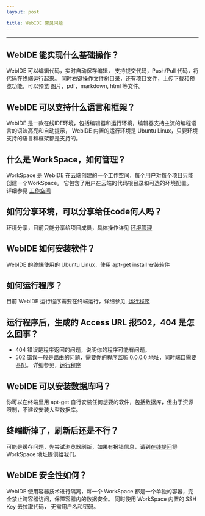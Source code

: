 ```yaml
---
layout: post

title: WebIDE 常见问题
---
```


---

## WebIDE 能实现什么基础操作？

WebIDE 可以编辑代码，实时自动保存编辑， 支持提交代码，Push/Pull 代码，将代码在终端运行起来。
同时右键操作文件树目录，还有项目文件，上传下载和预览功能，可以预览 图片，pdf，markdown, html 等文件。

## WebIDE 可以支持什么语言和框架？

WebIDE 是一款在线IDE环境，包括编辑器和运行环境，编辑器支持主流的编程语言的语法高亮和自动提示， WebIDE 内置的运行环境是 Ubuntu Linux，只要环境支持的语言和框架都是支持的。

## 什么是 WorkSpace，如何管理？ 

WorkSpace 是 WebIDE 在云端创建的一个工作空间，每个用户对每个项目只能创建一个WorkSpace。
它包含了用户在云端的代码根目录和可选的环境配置。 详细参见 [工作空间](/help/doc/webide/workspace.html)

## 如何分享环境，可以分享给任code何人吗？

环境分享，目前只能分享给项目成员，具体操作详见 [环境管理](/help/doc/webide/environment.html)

## WebIDE 如何安装软件？

WebIDE 的终端使用的 Ubuntu Linux，使用 apt-get install 安装软件

## 如何运行程序？

目前 WebIDE 运行程序需要在终端运行，详细参见, [运行程序](/help/doc/webide/execution.html)

## 运行程序后，生成的 Access URL 报502，404 是怎么回事？

 - 404 错误是程序返回的问题，说明你的程序可能有问题。
 - 502 错误一般是路由的问题，需要你的程序监听 0.0.0.0 地址，同时端口需要匹配。 
    详细参见，[运行程序](/help/doc/webide/execution.html)
 
## WebIDE 可以安装数据库吗？

你可以在终端里用 apt-get 自行安装任何想要的软件，包括数据库，但由于资源限制，不建议安装大型数据库。

## 终端断掉了，刷新后还是不行？

可能是缓存问题，先尝试浏览器刷新，如果有报错信息，请到[在线提问](https://coding.net/u/coding/p/Coding-Feedback/topic)将 WorkSpace 地址提供给我们。

## WebIDE 安全性如何？

WebIDE 使用容器技术进行隔离，每一个 WorkSpace 都是一个单独的容器，完全禁止跨容器访问，保障容器内的数据安全。
同时使用 WorkSpace 内置的 SSH Key 去拉取代码， 无需用户名和密码。

